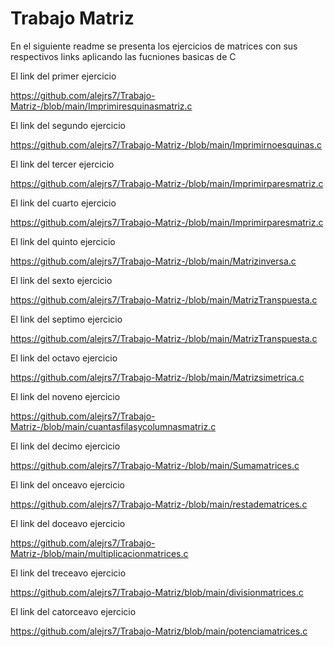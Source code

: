 # Trabajo Matriz
En el siguiente readme se presenta los ejercicios de matrices con sus respectivos links aplicando las fucniones basicas de C 

El link del primer ejercicio

https://github.com/alejrs7/Trabajo-Matriz-/blob/main/Imprimiresquinasmatriz.c

El link del segundo ejercicio

https://github.com/alejrs7/Trabajo-Matriz-/blob/main/Imprimirnoesquinas.c

El link del tercer ejercicio

https://github.com/alejrs7/Trabajo-Matriz-/blob/main/Imprimirparesmatriz.c

El link del cuarto ejercicio

https://github.com/alejrs7/Trabajo-Matriz-/blob/main/Imprimirparesmatriz.c

El link del quinto ejercicio

https://github.com/alejrs7/Trabajo-Matriz-/blob/main/Matrizinversa.c

El link del sexto ejercicio 

https://github.com/alejrs7/Trabajo-Matriz-/blob/main/MatrizTranspuesta.c

El link del septimo ejercicio 

https://github.com/alejrs7/Trabajo-Matriz-/blob/main/MatrizTranspuesta.c

El link del octavo ejercicio 

https://github.com/alejrs7/Trabajo-Matriz-/blob/main/Matrizsimetrica.c

El link del noveno ejercicio

https://github.com/alejrs7/Trabajo-Matriz-/blob/main/cuantasfilasycolumnasmatriz.c

El link del decimo ejercicio

https://github.com/alejrs7/Trabajo-Matriz-/blob/main/Sumamatrices.c

El link del onceavo ejercicio

https://github.com/alejrs7/Trabajo-Matriz-/blob/main/restadematrices.c

El link del doceavo ejercicio

https://github.com/alejrs7/Trabajo-Matriz-/blob/main/multiplicacionmatrices.c

El link del treceavo ejercicio 

https://github.com/alejrs7/Trabajo-Matriz/blob/main/divisionmatrices.c

El link del catorceavo ejercicio 

https://github.com/alejrs7/Trabajo-Matriz/blob/main/potenciamatrices.c


